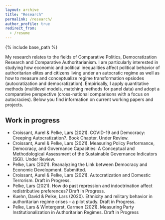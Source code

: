 ```yaml
---
layout: archive
title: "Research"
permalink: /research/
author_profile: true
redirect_from:
  - /resume
---
```


{% include base_path %}

My research relates to the fields of Comparative Politics, Democratization Research and Comparative Authoritarianism. I am particularly interested in studying how economic and political inequalities affect political behavior of authoritarian elites and citizens living under an autocratic regime as well as how to measure and conceptualize regime transformation epsiodes (autocratization and democratization). Empirically, I apply quantitative methods (multilevel models, matching methods for panel data) and adopt a comparative perspective (cross-national comparisons with a focus on autocracies). Below you find information on current working papers and projects.  

Work in progress
------

*  Croissant, Aurel & Pelke, Lars (2021). COVID-19 and Democracy: Creeping Autocratization?. Book Chapter. Under Review.
*  Croissant, Aurel & Pelke, Lars (2021). Measuring Policy Performance, Democracy, and Governance Capacities: A Conceptual and Methodological Assessment of the Sustainable Governance Indicators (SGI). Under Review.
*  Pelke, Lars (2021). Reanalyzing the Link between Democracy and Economic Development. Submitted. 
*  Croissant, Aurel & Pelke, Lars (2021). Autocratization and Domestic Terrorism. Draft in Progress. 
*  Pelke, Lars (2021). How do past repression and indoctrination affect redistributive preferences? Draft in Progress. 
*  Kuehn, David & Pelke, Lars (2020). Ethnicity and military behavior in authoritarian regime crises - a pilot study. Draft in Progress. 
*  Pelke, Lars & Wintergerst, Carmen (2021). Measuring Party Institutionalization in Authoritarian Regimes. Draft in Progress





